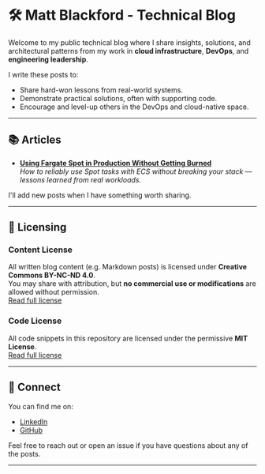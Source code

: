 # 🛠️ Matt Blackford - Technical Blog

Welcome to my public technical blog where I share insights, solutions, and architectural patterns from my work in **cloud infrastructure**, **DevOps**, and **engineering leadership**.

I write these posts to:
- Share hard-won lessons from real-world systems.
- Demonstrate practical solutions, often with supporting code.
- Encourage and level-up others in the DevOps and cloud-native space.

---

## 📚 Articles

- **[Using Fargate Spot in Production Without Getting Burned](./posts/2025-03-08-fargate-spot-in-production.md)**  
  _How to reliably use Spot tasks with ECS without breaking your stack — lessons learned from real workloads._

I'll add new posts when I have something worth sharing.

---

## 📝 Licensing

### Content License
All written blog content (e.g. Markdown posts) is licensed under **Creative Commons BY-NC-ND 4.0**.  
You may share with attribution, but **no commercial use or modifications** are allowed without permission.  
[Read full license](./LICENSE-content.txt)

### Code License
All code snippets in this repository are licensed under the permissive **MIT License**.  
[Read full license](./LICENSE-code.txt)

---

## 🔗 Connect

You can find me on:

- [LinkedIn](https://www.linkedin.com/in/matthew-blackford/)
- [GitHub](https://github.com/mblackford)

Feel free to reach out or open an issue if you have questions about any of the posts.

---

